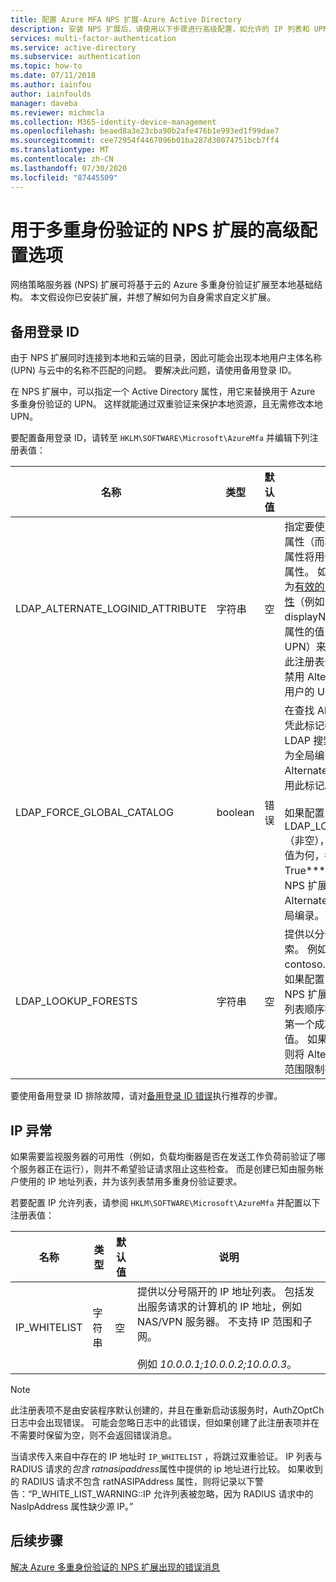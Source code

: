 ```yaml
---
title: 配置 Azure MFA NPS 扩展-Azure Active Directory
description: 安装 NPS 扩展后，请使用以下步骤进行高级配置，如允许的 IP 列表和 UPN 替换。
services: multi-factor-authentication
ms.service: active-directory
ms.subservice: authentication
ms.topic: how-to
ms.date: 07/11/2018
ms.author: iainfou
author: iainfoulds
manager: daveba
ms.reviewer: michmcla
ms.collection: M365-identity-device-management
ms.openlocfilehash: beaed8a3e23cba90b2afe476b1e993ed1f99dae7
ms.sourcegitcommit: cee72954f4467096b01ba287d30074751bcb7ff4
ms.translationtype: MT
ms.contentlocale: zh-CN
ms.lasthandoff: 07/30/2020
ms.locfileid: "87445509"
---
```

# <a name="advanced-configuration-options-for-the-nps-extension-for-multi-factor-authentication"></a>用于多重身份验证的 NPS 扩展的高级配置选项

网络策略服务器 (NPS) 扩展可将基于云的 Azure 多重身份验证扩展至本地基础结构。 本文假设你已安装扩展，并想了解如何为自身需求自定义扩展。 

## <a name="alternate-login-id"></a>备用登录 ID

由于 NPS 扩展同时连接到本地和云端的目录，因此可能会出现本地用户主体名称 (UPN) 与云中的名称不匹配的问题。 要解决此问题，请使用备用登录 ID。 

在 NPS 扩展中，可以指定一个 Active Directory 属性，用它来替换用于 Azure 多重身份验证的 UPN。 这样就能通过双重验证来保护本地资源，且无需修改本地 UPN。 

要配置备用登录 ID，请转至 `HKLM\SOFTWARE\Microsoft\AzureMfa` 并编辑下列注册表值：

| 名称 | 类型 | 默认值 | 说明 |
| ---- | ---- | ------------- | ----------- |
| LDAP_ALTERNATE_LOGINID_ATTRIBUTE | 字符串 | 空 | 指定要使用的 Active Directory 属性（而非 UPN）的名称。 此属性将用作 AlternateLoginId 属性。 如果将此注册表值设置为[有效的 Active Directory 属性](https://msdn.microsoft.com/library/ms675090.aspx)（例如 mail 或 displayName），那么将使用该属性的值（而不使用用户的 UPN）来进行身份验证。 如果此注册表值为空或未配置，则将禁用 AlternateLoginId，并使用用户的 UPN 来进行身份验证。 |
| LDAP_FORCE_GLOBAL_CATALOG | boolean | 错误 | 在查找 AlternateLoginId 时，凭此标记强制使用全局编录执行 LDAP 搜索。 将域控制器配置为全局编录，向全局编录中添加 AlternateLoginId 属性，然后启用此标记。 <br><br> 如果配置了 LDAP_LOOKUP_FORESTS（非空），则无论注册表设置的值为何，都会将此标记强制设为 True****。 在这种情况下，NPS 扩展要求对每个林都使用 AlternateLoginId 属性来配置全局编录。 |
| LDAP_LOOKUP_FORESTS | 字符串 | 空 | 提供以分号分隔的林列表以供搜索。 例如，contoso.com;foobar.com**。 如果配置了此注册表值，则 NPS 扩展将以迭代的方式、按列表顺序搜索整个林，然后返回第一个成功的 AlternateLoginId 值。 如果未配置此注册表值，则将 AlternateLoginId 的查找范围限制在当前域中。|

要使用备用登录 ID 排除故障，请对[备用登录 ID 错误](howto-mfa-nps-extension-errors.md#alternate-login-id-errors)执行推荐的步骤。

## <a name="ip-exceptions"></a>IP 异常

如果需要监视服务器的可用性（例如，负载均衡器是否在发送工作负荷前验证了哪个服务器正在运行），则并不希望验证请求阻止这些检查。 而是创建已知由服务帐户使用的 IP 地址列表，并为该列表禁用多重身份验证要求。

若要配置 IP 允许列表，请参阅 `HKLM\SOFTWARE\Microsoft\AzureMfa` 并配置以下注册表值：

| 名称 | 类型 | 默认值 | 说明 |
| ---- | ---- | ------------- | ----------- |
| IP_WHITELIST | 字符串 | 空 | 提供以分号隔开的 IP 地址列表。 包括发出服务请求的计算机的 IP 地址，例如 NAS/VPN 服务器。 不支持 IP 范围和子网。 <br><br> 例如 *10.0.0.1;10.0.0.2;10.0.0.3*。

> [!NOTE]
> 此注册表项不是由安装程序默认创建的，并且在重新启动该服务时，AuthZOptCh 日志中会出现错误。 可能会忽略日志中的此错误，但如果创建了此注册表项并在不需要时保留为空，则不会返回错误消息。

当请求传入来自中存在的 IP 地址时 `IP_WHITELIST` ，将跳过双重验证。 IP 列表与 RADIUS 请求的*包含 ratnasipaddress*属性中提供的 ip 地址进行比较。 如果收到的 RADIUS 请求不包含 ratNASIPAddress 属性，则将记录以下警告：“P_WHITE_LIST_WARNING::IP 允许列表被忽略，因为 RADIUS 请求中的 NasIpAddress 属性缺少源 IP。”

## <a name="next-steps"></a>后续步骤

[解决 Azure 多重身份验证的 NPS 扩展出现的错误消息](howto-mfa-nps-extension-errors.md)
